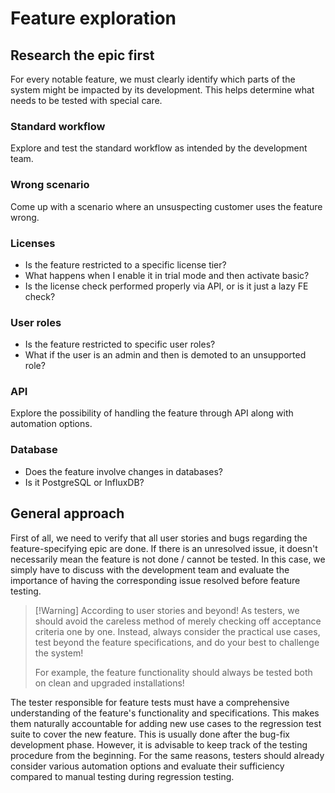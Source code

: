 # Feature exploration

## Research the epic first

For every notable feature, we must clearly identify which parts of the system might be impacted by its development. This helps determine what needs to be tested with special care.

### Standard workflow

Explore and test the standard workflow as intended by the development team.

### Wrong scenario

Come up with a scenario where an unsuspecting customer uses the feature wrong.

### Licenses

- Is the feature restricted to a specific license tier?
- What happens when I enable it in trial mode and then activate basic?
- Is the license check performed properly via API, or is it just a lazy FE check?

### User roles

- Is the feature restricted to specific user roles?
- What if the user is an admin and then is demoted to an unsupported role?

### API

Explore the possibility of handling the feature through API along with automation options.

### Database

- Does the feature involve changes in databases?
- Is it PostgreSQL or InfluxDB?

## General approach

First of all, we need to verify that all user stories and bugs regarding the feature-specifying epic are done. If there is an unresolved issue, it doesn't necessarily mean the feature is not done / cannot be tested. In this case, we simply have to discuss with the development team and evaluate the importance of having the corresponding issue resolved before feature testing.

> [!Warning] According to user stories and beyond!
> As testers, we should avoid the careless method of merely checking off acceptance criteria one by one. Instead, always consider the practical use cases, test beyond the feature specifications, and do your best to challenge the system!
>
> For example, the feature functionality should always be tested both on clean and upgraded installations!

The tester responsible for feature tests must have a comprehensive understanding of the feature's functionality and specifications. This makes them naturally accountable for adding new use cases to the regression test suite to cover the new feature. This is usually done after the bug-fix development phase. However, it is advisable to keep track of the testing procedure from the beginning. For the same reasons, testers should already consider various automation options and evaluate their sufficiency compared to manual testing during regression testing.

